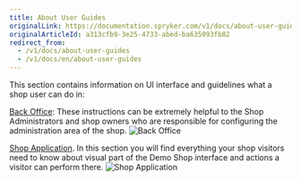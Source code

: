 ```yaml
---
title: About User Guides
originalLink: https://documentation.spryker.com/v1/docs/about-user-guides
originalArticleId: a313cfb9-3e25-4733-abed-ba635093fb82
redirect_from:
  - /v1/docs/about-user-guides
  - /v1/docs/en/about-user-guides
---
```


This section contains information on UI interface and guidelines what a shop user can do in:

[Back Office](/docs/scos/user/user-guides/{{page.version}}/back-office-user-guide/general-back-office-overview.html): These instructions can be extremely helpful to the Shop Administrators and shop owners who are responsible for configuring the administration area of the shop.
![Back Office](https://spryker.s3.eu-central-1.amazonaws.com/docs/User+Guides/admin-interface.png)

[Shop Application](/docs/scos/user/user-guides/201811.0/shop-user-guide/about-shop-user-guide.html). In this section you will find everything your shop visitors need to know about visual part of the Demo Shop interface and actions a visitor can perform there.
![Shop Application](https://spryker.s3.eu-central-1.amazonaws.com/docs/User+Guides/shop-application.png)
